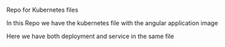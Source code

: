 Repo for Kubernetes files

In this Repo we have the kubernetes file with the angular application image

Here we have both deployment and service in the same file
